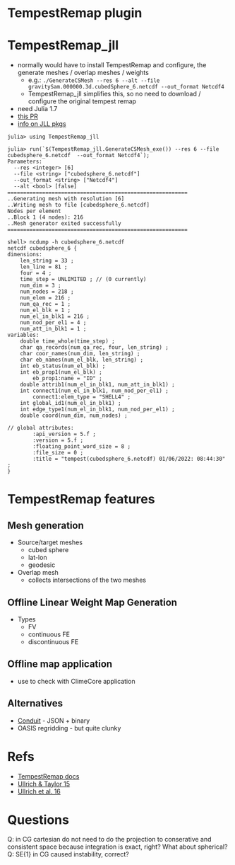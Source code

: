 # **TempestRemap plugin**

# TempestRemap_jll
- normally would have to install TempestRemap and configure, the generate meshes / overlap meshes / weights
	- e.g.: `./GenerateCSMesh --res 6 --alt --file gravitySam.000000.3d.cubedSphere_6.netcdf --out_format Netcdf4`
	- TempestRemap_jll simplifies this, so no need to download / configure the original tempest remap 
- need Julia 1.7 
- [this PR](https://github.com/JuliaPackaging/Yggdrasil/pull/4174)
- [info on JLL pkgs](https://docs.binarybuilder.org/stable/jll/)
```
julia> using TempestRemap_jll

julia> run(`$(TempestRemap_jll.GenerateCSMesh_exe()) --res 6 --file cubedsphere_6.netcdf  --out_format Netcdf4`);
Parameters:
  --res <integer> [6] 
  --file <string> ["cubedsphere_6.netcdf"] 
  --out_format <string> ["Netcdf4"] 
  --alt <bool> [false] 
=========================================================
..Generating mesh with resolution [6]
..Writing mesh to file [cubedsphere_6.netcdf] 
Nodes per element
..Block 1 (4 nodes): 216
..Mesh generator exited successfully
=========================================================

shell> ncdump -h cubedsphere_6.netcdf
netcdf cubedsphere_6 {
dimensions:
	len_string = 33 ;
	len_line = 81 ;
	four = 4 ;
	time_step = UNLIMITED ; // (0 currently)
	num_dim = 3 ;
	num_nodes = 218 ;
	num_elem = 216 ;
	num_qa_rec = 1 ;
	num_el_blk = 1 ;
	num_el_in_blk1 = 216 ;
	num_nod_per_el1 = 4 ;
	num_att_in_blk1 = 1 ;
variables:
	double time_whole(time_step) ;
	char qa_records(num_qa_rec, four, len_string) ;
	char coor_names(num_dim, len_string) ;
	char eb_names(num_el_blk, len_string) ;
	int eb_status(num_el_blk) ;
	int eb_prop1(num_el_blk) ;
		eb_prop1:name = "ID" ;
	double attrib1(num_el_in_blk1, num_att_in_blk1) ;
	int connect1(num_el_in_blk1, num_nod_per_el1) ;
		connect1:elem_type = "SHELL4" ;
	int global_id1(num_el_in_blk1) ;
	int edge_type1(num_el_in_blk1, num_nod_per_el1) ;
	double coord(num_dim, num_nodes) ;

// global attributes:
		:api_version = 5.f ;
		:version = 5.f ;
		:floating_point_word_size = 8 ;
		:file_size = 0 ;
		:title = "tempest(cubedsphere_6.netcdf) 01/06/2022: 08:44:30" ;
}
```

# TempestRemap features
## Mesh generation
- Source/target meshes
	- cubed sphere
	- lat-lon
	- geodesic
- Overlap mesh
	- collects intersections of the two meshes

## Offline Linear Weight Map Generation
- Types 
	- FV
	- continuous FE
	- discontinuous FE

## Offline map application
- use to check with ClimeCore application

## Alternatives
- [Conduit](https://llnl-conduit.readthedocs.io/en/latest/blueprint_mesh.html) - JSON + binary
- OASIS regridding - but quite clunky

# Refs 
- [TempestRemap docs](https://github.com/ClimateGlobalChange/tempestremap)
- [Ullrich & Taylor 15](https://journals.ametsoc.org/view/journals/mwre/143/6/mwr-d-14-00343.1.xml )
- [Ullrich et al. 16](https://journals.ametsoc.org/view/journals/mwre/144/4/mwr-d-15-0301.1.xml)

# Questions
Q: in CG cartesian do not need to do the projection to conserative and consistent space because integration is exact, right? What about spherical?
Q: SE{1} in CG caused instability, correct?
